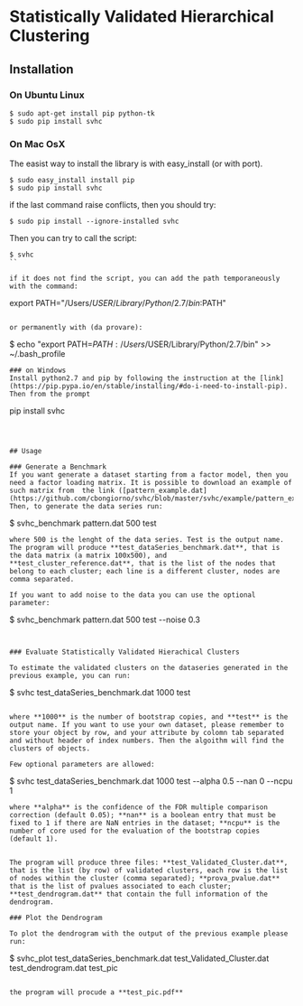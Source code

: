 # Statistically Validated Hierarchical Clustering

## Installation

### On Ubuntu Linux

```
$ sudo apt-get install pip python-tk
$ sudo pip install svhc
```

### On Mac OsX

The easist way to install the library is with easy_install (or with port).

```
$ sudo easy_install install pip
$ sudo pip install svhc
```

if the last command raise conflicts, then you should try:

```
$ sudo pip install --ignore-installed svhc
```

Then you can try to call the script:
```
$ svhc
``

if it does not find the script, you can add the path temporaneously with the command:
```
export PATH="/Users/$USER/Library/Python/2.7/bin:$PATH"
```

or permanently with (da provare):
```
$ echo "export PATH=$PATH:/Users/$USER/Library/Python/2.7/bin" >>  ~/.bash_profile
```
### on Windows
Install python2.7 and pip by following the instruction at the [link](https://pip.pypa.io/en/stable/installing/#do-i-need-to-install-pip). Then from the prompt

```
pip install svhc
```



## Usage

### Generate a Benchmark
If you want generate a dataset starting from a factor model, then you need a factor loading matrix. It is possible to download an example of such matrix from  the link ([pattern_example.dat](https://github.com/cbongiorno/svhc/blob/master/svhc/example/pattern_example.dat)).
Then, to generate the data series run:

```
$ svhc_benchmark pattern.dat 500 test
```
where 500 is the lenght of the data series. Test is the output name.  The program will produce **test_dataSeries_benchmark.dat**, that is the data matrix (a matrix 100x500), and  **test_cluster_reference.dat**, that is the list of the nodes that belong to each cluster; each line is a different cluster, nodes are comma separated.

If you want to add noise to the data you can use the optional parameter:

```
$ svhc_benchmark pattern.dat 500 test --noise 0.3
```


### Evaluate Statistically Validated Hierachical Clusters

To estimate the validated clusters on the dataseries generated in the previous example, you can run:

```
$ svhc test_dataSeries_benchmark.dat 1000 test
```

where **1000** is the number of bootstrap copies, and **test** is the output name. If you want to use your own dataset, please remember to store your object by row, and your attribute by colomn tab separated and without header of index numbers. Then the algoithm will find the clusters of objects.

Few optional parameters are allowed:
```
$ svhc test_dataSeries_benchmark.dat 1000 test --alpha 0.5 --nan 0 --ncpu 1
```
where **alpha** is the confidence of the FDR multiple comparison correction (default 0.05); **nan** is a boolean entry that must be fixed to 1 if there are NaN entries in the dataset; **ncpu** is the number of core used for the evaluation of the bootstrap copies (default 1).


The program will produce three files: **test_Validated_Cluster.dat**, that is the list (by row) of validated clusters, each row is the list of nodes within the cluster (comma separated); **prova_pvalue.dat** that is the list of pvalues associated to each cluster; **test_dendrogram.dat** that contain the full information of the dendrogram.

### Plot the Dendrogram

To plot the dendrogram with the output of the previous example please run:

```
$ svhc_plot test_dataSeries_benchmark.dat test_Validated_Cluster.dat test_dendrogram.dat test_pic
```

the program will procude a **test_pic.pdf**






